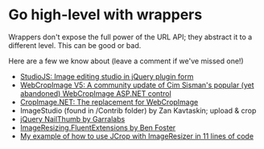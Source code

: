 # Go high-level with wrappers

Wrappers don't expose the full power of the URL API; they abstract it to a different level. This can be good or bad.

Here are a few we know about (leave a comment if we've missed one!)

* [StudioJS: Image editing studio in jQuery plugin form](https://github.com/nathanaeljones/studiojs)
* [WebCropImage V5: A community update of Cim Sisman's popular (yet abandoned) WebCropImage ASP.NET control](http://webcropimage.com)
* [CropImage.NET: The replacement for WebCropImage](http://cropimage.net)
* ImageStudio (found in /Contrib folder) by Zan Kavtaskin; upload & crop
* [jQuery NailThumb by Garralabs](http://www.garralab.com/nailthumb-serverside-demo.php)
* [ImageResizing.FluentExtensions by Ben Foster](https://github.com/benfoster/ImageResizer.FluentExtensions)
* [My example of how to use JCrop with ImageResizer in 11 lines of code](http://nathanaeljones.com/573/combining-jcrop-and-server-side-image-resizing/)